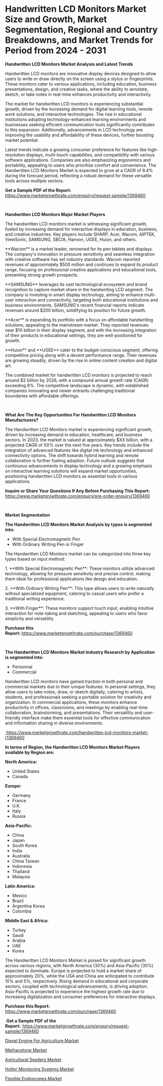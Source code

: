 <p><h1>Handwritten LCD Monitors Market Size and Growth, Market Segmentation, Regional and Country Breakdowns, and Market Trends for Period from 2024 -  2031</h1></p><p><strong>Handwritten LCD Monitors Market Analysis and Latest Trends</strong></p>
<p><p>Handwritten LCD monitors are innovative display devices designed to allow users to write or draw directly on the screen using a stylus or fingerprints. These monitors cater to various applications, including education, business presentations, design, and creative tasks, where the ability to annotate, sketch, or take notes in real-time enhances productivity and interactivity.</p><p>The market for handwritten LCD monitors is experiencing substantial growth, driven by the increasing demand for digital learning tools, remote work solutions, and interactive technologies. The rise in educational institutions adopting technology-enhanced learning environments and businesses seeking efficient communication tools significantly contributes to this expansion. Additionally, advancements in LCD technology are improving the usability and affordability of these devices, further boosting market potential.</p><p>Latest trends indicate a growing consumer preference for features like high-resolution displays, multi-touch capabilities, and compatibility with various software applications. Companies are also emphasizing ergonomics and portability, appealing to users who prioritize comfort and convenience. The Handwritten LCD Monitors Market is expected to grow at a CAGR of 9.4% during the forecast period, reflecting a robust demand for these versatile tools across multiple sectors.</p></p>
<p><strong>Get a Sample PDF of the Report:&nbsp;</strong> <a href="https://www.marketgrowthrate.com/enquiry/request-sample/1369460">https://www.marketgrowthrate.com/enquiry/request-sample/1369460</a></p>
<p>&nbsp;</p>
<p><strong>Handwritten LCD Monitors Major Market Players</strong></p>
<p><p>The handwritten LCD monitors market is witnessing significant growth, fueled by increasing demand for interactive displays in education, business, and creative industries. Key players include SHARP, Acer, Wacom, AIPTEK, ViewSonic, SAMSUNG, SBCIA, Hanvon, UGEE, Huion, and others. </p><p>**Wacom** is a market leader, renowned for its pen tablets and displays. The company's innovation in pressure sensitivity and seamless integration with creative software has set industry standards. Wacom reported revenues of approximately $500 million and continues to expand its product range, focusing on professional creative applications and educational tools, presenting strong growth prospects.</p><p>**SAMSUNG** leverages its vast technological ecosystem and brand recognition to capture market share in the handwriting LCD segment. The company is investing in smart display technology, aiming to enhance multi-user interaction and connectivity, targeting both educational institutions and business environments. SAMSUNG's recent financial reports indicate revenues around $200 billion, solidifying its position for future growth.</p><p>**Acer** is expanding its portfolio with a focus on affordable handwriting solutions, appealing to the mainstream market. They reported revenues near $10 billion in their display segment, and with the increasing integration of their products in educational settings, they are well-positioned for growth.</p><p>**Huion** and **UGEE** cater to the budget-conscious segment, offering competitive pricing along with a decent performance range. Their revenues are growing steadily, driven by the rise in online content creation and digital art.</p><p>The combined market for handwritten LCD monitors is projected to reach around $2 billion by 2026, with a compound annual growth rate (CAGR) exceeding 8%. The competitive landscape is dynamic, with established companies innovating and newer entrants challenging traditional boundaries with affordable offerings.</p></p>
<p>&nbsp;</p>
<p><strong>What Are The Key Opportunities For Handwritten LCD Monitors Manufacturers?</strong></p>
<p><p>The Handwritten LCD Monitors market is experiencing significant growth, driven by increasing demand in education, healthcare, and business sectors. In 2023, the market is valued at approximately $XX billion, with a projected CAGR of XX% over the next five years. Key trends include the integration of advanced features like digital ink technology and enhanced connectivity options. The shift towards hybrid learning and remote collaboration is further fueling adoption. Future outlook suggests that continuous advancements in display technology and a growing emphasis on interactive learning solutions will expand market opportunities, positioning handwritten LCD monitors as essential tools in various applications.</p></p>
<p><strong>Inquire or Share Your Questions If Any Before Purchasing This Report:</strong> <a href="https://www.marketgrowthrate.com/enquiry/pre-order-enquiry/1369460">https://www.marketgrowthrate.com/enquiry/pre-order-enquiry/1369460</a></p>
<p>&nbsp;</p>
<p><strong>Market Segmentation</strong></p>
<p><strong>The Handwritten LCD Monitors Market Analysis by types is segmented into:</strong></p>
<p><ul><li>With Special Electromagnetic Pen</li><li>With Ordinary Writing Pen or Finger</li></ul></p>
<p><p>The Handwritten LCD Monitors market can be categorized into three key types based on input method: </p><p>1. **With Special Electromagnetic Pen**: These monitors utilize advanced technology, allowing for pressure sensitivity and precise control, making them ideal for professional applications like design and education.</p><p>2. **With Ordinary Writing Pen**: This type allows users to write naturally without specialized equipment, catering to casual users who prefer a traditional writing experience.</p><p>3. **With Finger**: These monitors support touch input, enabling intuitive interaction for note-taking and sketching, appealing to users who favor simplicity and versatility.</p></p>
<p><strong>Purchase this Report:&nbsp;</strong><a href="https://www.marketgrowthrate.com/purchase/1369460">https://www.marketgrowthrate.com/purchase/1369460</a></p>
<p>&nbsp;</p>
<p><strong>The Handwritten LCD Monitors Market Industry Research by Application is segmented into:</strong></p>
<p><ul><li>Personnal</li><li>Commercial</li></ul></p>
<p><p>Handwritten LCD monitors have gained traction in both personal and commercial markets due to their unique features. In personal settings, they allow users to take notes, draw, or sketch digitally, catering to artists, students, and professionals seeking a portable solution for creativity and organization. In commercial applications, these monitors enhance productivity in offices, classrooms, and meetings by enabling real-time collaboration, brainstorming, and presentations. Their versatility and user-friendly interface make them essential tools for effective communication and information sharing in diverse environments.</p></p>
<p><a href="https://www.marketgrowthrate.com/handwritten-lcd-monitors-market-r1369460">&nbsp;https://www.marketgrowthrate.com/handwritten-lcd-monitors-market-r1369460</a></p>
<p><strong>In terms of Region, the Handwritten LCD Monitors Market Players available by Region are:</strong></p>
<p>
    <p> <strong> North America: </strong>
        <ul>
            <li>United States</li>
            <li>Canada</li>
        </ul>
        </p> 
    <p> <strong> Europe: </strong>
        <ul>
            <li>Germany</li>
            <li>France</li>
            <li>U.K.</li>
            <li>Italy</li>
            <li>Russia</li>
        </ul>
        </p> 
    <p> <strong> Asia-Pacific: </strong>
        <ul>
            <li>China</li>
            <li>Japan</li>
            <li>South Korea</li>
            <li>India</li>
            <li>Australia</li>
            <li>China Taiwan</li>
            <li>Indonesia</li>
            <li>Thailand</li>
            <li>Malaysia</li>
        </ul>
        </p> 
    <p> <strong> Latin America: </strong>
        <ul>
            <li>Mexico</li>
            <li>Brazil</li>
            <li>Argentina Korea</li>
            <li>Colombia</li>
        </ul>
        </p> 
    <p> <strong> Middle East & Africa: </strong>
        <ul>
            <li>Turkey</li>
            <li>Saudi</li>
            <li>Arabia</li>
            <li>UAE</li>
            <li>Korea</li>
        </ul>
    </p>
    </p>
<p><p>The Handwritten LCD Monitors Market is poised for significant growth across various regions, with North America (30%) and Asia-Pacific (35%) expected to dominate. Europe is projected to hold a market share of approximately 20%, while the USA and China are anticipated to contribute 10% and 5%, respectively. Rising demand in educational and corporate sectors, coupled with technological advancements, is driving adoption. Asia-Pacific is projected to experience the highest growth rate due to increasing digitalization and consumer preferences for interactive displays.</p></p>
<p><strong>Purchase this Report: </strong><a href="https://www.marketgrowthrate.com/purchase/1369460">https://www.marketgrowthrate.com/purchase/1369460</a></p>
<p>&nbsp;<strong>Get a Sample PDF of the Report:&nbsp;&nbsp;</strong><a href="https://www.marketgrowthrate.com/enquiry/request-sample/1369460">https://www.marketgrowthrate.com/enquiry/request-sample/1369460</a></p>
<p><strong></strong></p>
<p><p><a href="https://medium.com/@elicollier65/a-comprehensive-look-at-product-type-multi-cylinder-single-cylinder-and-application-agriculture-da83081db08f">Diesel Engine For Agriculture Market</a></p><p><a href="https://issuu.com/reportprime-2/docs/methacetone-market-size-2030.pptx_2edf28a36e4e9d">Methacetone Market</a></p><p><a href="https://medium.com/@elicollier65/how-the-agricultural-seeders-market-is-changing-from-2024-to-2031-63f6ffc23ba1?postPublishedType=repub">Agricultural Seeders Market</a></p><p><a href="https://www.linkedin.com/pulse/emerging-holter-monitoring-systems-market-opportunities-analysis-x5usc">Holter Monitoring Systems Market</a></p><p><a href="https://www.linkedin.com/pulse/flexible-endoscopes-market-research-report-includes-analysis-1wnyc">Flexible Endoscopes Market</a></p></p>